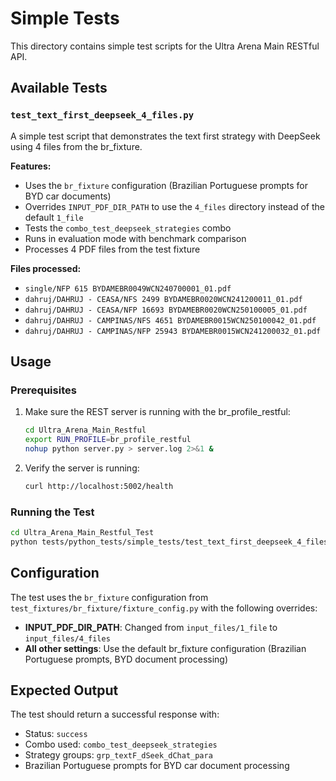 # Simple Tests

This directory contains simple test scripts for the Ultra Arena Main RESTful API.

## Available Tests

### `test_text_first_deepseek_4_files.py`

A simple test script that demonstrates the text first strategy with DeepSeek using 4 files from the br_fixture.

**Features:**
- Uses the `br_fixture` configuration (Brazilian Portuguese prompts for BYD car documents)
- Overrides `INPUT_PDF_DIR_PATH` to use the `4_files` directory instead of the default `1_file`
- Tests the `combo_test_deepseek_strategies` combo
- Runs in evaluation mode with benchmark comparison
- Processes 4 PDF files from the test fixture

**Files processed:**
- `single/NFP 615 BYDAMEBR0049WCN240700001_01.pdf`
- `dahruj/DAHRUJ - CEASA/NFS 2499 BYDAMEBR0020WCN241200011_01.pdf`
- `dahruj/DAHRUJ - CEASA/NFP 16693 BYDAMEBR0020WCN250100005_01.pdf`
- `dahruj/DAHRUJ - CAMPINAS/NFS 4651 BYDAMEBR0015WCN250100042_01.pdf`
- `dahruj/DAHRUJ - CAMPINAS/NFP 25943 BYDAMEBR0015WCN241200032_01.pdf`

## Usage

### Prerequisites

1. Make sure the REST server is running with the br_profile_restful:
   ```bash
   cd Ultra_Arena_Main_Restful
   export RUN_PROFILE=br_profile_restful
   nohup python server.py > server.log 2>&1 &
   ```

2. Verify the server is running:
   ```bash
   curl http://localhost:5002/health
   ```

### Running the Test

```bash
cd Ultra_Arena_Main_Restful_Test
python tests/python_tests/simple_tests/test_text_first_deepseek_4_files.py
```

## Configuration

The test uses the `br_fixture` configuration from `test_fixtures/br_fixture/fixture_config.py` with the following overrides:

- **INPUT_PDF_DIR_PATH**: Changed from `input_files/1_file` to `input_files/4_files`
- **All other settings**: Use the default br_fixture configuration (Brazilian Portuguese prompts, BYD document processing)

## Expected Output

The test should return a successful response with:
- Status: `success`
- Combo used: `combo_test_deepseek_strategies`
- Strategy groups: `grp_textF_dSeek_dChat_para`
- Brazilian Portuguese prompts for BYD car document processing
